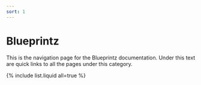 ```yaml
---
sort: 1
---
```


# Blueprintz

This is the navigation page for the Blueprintz documentation.
Under this text are quick links to all the pages under this category.

{% include list.liquid all=true %}

